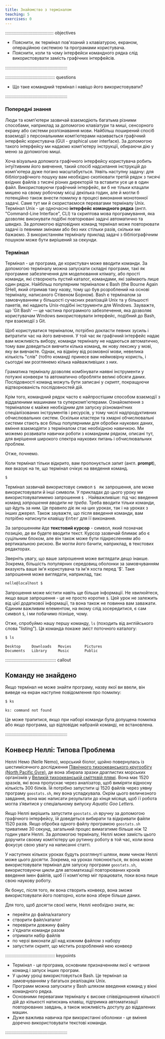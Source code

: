 ```yaml
---
title: Знайомство з терміналом
teaching: 5
exercises: 0
---
```


::::::::::::::::::::::::::::::::::::::: objectives

- Пояснити, як термінал пов'язаний з клавіатурою, екраном, операційною системою та програмами користувача.
- Пояснити, коли та чому інтерфейси командного рядка слід використовувати замість графічних інтерфейсів.

::::::::::::::::::::::::::::::::::::::::::::::::::

:::::::::::::::::::::::::::::::::::::::: questions

- Що таке командний термінал і навіщо його використовувати?

::::::::::::::::::::::::::::::::::::::::::::::::::

### Попередні знання

Люди та комп’ютери зазвичай взаємодіють багатьма різними способами, наприклад за допомогою клавіатури та миші, сенсорного екрану або системи розпізнавання мови.
Найбільш поширений спосіб взаємодії з персональними комп’ютерами називається графічний інтерфейс користувача (GUI - graphical user interface).
За допомогою такого інтерфейсу ми надаємо комп’ютеру інструкції, обираючи дію у меню за допомогою миші.

Хоча візуальна допомога графічного інтерфейсу користувача робить інтуїтивним його вивчення,
такий спосіб надсилання інструкцій до комп'ютера дуже погано масштабується.
Уявіть наступну задачу:
для бібліографічного пошуку вам необхідно скопіювати третій рядок з тисячі вхідних файлів з тисячі
різних директорій та вставити усе це в один файл.
Використовуючи графічний інтерфейс, ви б не тільки клацали мишею на свому робочому місці декілька годин,
але й могли б потенційно також внести помилку в процесі виконання монотонної задачі.
Саме тут ми й скористаємося перевагами терміналу Unix.
Термінал Unix - це одночасно **інтерфейс командного рядка** (англ. "Command-Line Interface", CLI) та скриптова мова програмування,
яка дозволяє виконувати подібні повторювані задачі автоматично та швидко.
За допомогою відповідних команд термінал може повторювати задачі із певними змінами або без них
стільки разів, скільки ми бажаємо.
З використанням терміналу приклад задачі з бібліографічним пошуком може бути вирішений за секунди.

### Термінал

Термінал - це програма, де користувач може вводити команди.
За допомогою терміналу можна запускати складні програми, такі як програмне забезпечення для моделювання клімату, або прості команди, які створюють пустий каталог, командами, які займають лише один рядок.
Найбільш популярним терміналом є Bash (the Bourne Again SHell, який отримав таку назву, тому що був розроблений на основі терміналу, написаного Стівеном Борном).
Bash є терміналом за замовчуванням у більшості сучасних реалізацій Unix та у більшості пакетів, які надають Unix-подібні інструменти для Windows.
Зауважте, що 'Git Bash' — це частина програмного забезпечення, яка дозволяє користувачам Windows використовувати інтерфейс, подібний до Bash,
при взаємодії з Git.

Щоб користуватися терміналом, потрібно докласти певних зусиль і витратити час на його вивчення.
У той час як графічний інтерфейс надає вам можливість вибору, команди терміналу не надаються автоматично, тому вам доведеться вивчити кілька команд, як нову лексику у мові, яку ви вивчаєте.
Однак, на відміну від розмовної мови, невелика кількість "слів" (тобто команд) принесе вам неймовірну користь, і сьогодні ми розглянемо кілька найважливіших з них.

Граматика терміналу дозволяє комбінувати наявні інструменти у потужні конвеєри та автоматично обробляти великі обсяги даних. Послідовності команд можуть бути записані у _скрипт_, покращуючи відтворюваність послідовностей дій.

Крім того, командний рядок часто є найпростішим способом взаємодії з віддаленими машинами та суперкомп'ютерами.
Ознайомлення з терміналом є майже необхідним для запуску різноманітних спеціалізованих інструментів і ресурсів, у тому числі надпродуктивних обчислювальних систем.
Оскільки кластери та хмарні обчислювальні системи стають все більш популярними для обробки наукових даних, вміння взаємодіяти з терміналом стає необхідною навичкою.
Ми можемо розвивати навички роботи з командним рядком, описані тут, для вирішення широкого спектра наукових питань і обчислювальних проблем.

Отже, почнемо.

Коли термінал тільки відкрито, вам пропонується запит (англ. **prompt**), яке вказує на те, що термінал очікує на введення команд.

```bash
$
```

Термінал зазвичай використовує символ `$ ` як запрошення, але може використовувати й інші символи.
У прикладах до цього уроку ми використовуватимемо запрошення `$ `.
Найважливіше:
під час введення команд _запрошення вводити не треба_.
Треба вводити тільки команди, що йдуть за ним.
Це правило діє як на цих уроках, так і на уроках з інших джерел.
Також зауважте, що після введення команди, вам потрібно натиснути клавішу <kbd>Enter</kbd> для її виконання.

За запрошенням йде **текстовий курсор** - символ, який позначає позицію, де ви будете вводити текст.
Курсор зазвичай блимає або є суцільним блоком, але він також може бути підкресленням або вертикальною рискою.
Ви могли його бачити, наприклад, в текстових редакторах.

Зверніть увагу, що ваше запрошення може виглядати дещо інакше. Зокрема, більшість популярних середовищ оболонки за замовчуванням вказують ваше ім'я користувача та ім'я хоста перед '$'. Таке запрошення може виглядати, наприклад, так:

```bash
nelle@localhost $
```

Запрошення може містити навіть ще більше інформації. Не хвилюйтеся, якщо ваше запрошення - це не просто коротке `$`. Цей урок не залежить від цієї додаткової інформації, та вона також не повинна вам заважати. Єдиним важливим елементом, на якому слід зосередитися, є сам символ `$`, і ми побачимо пізніше, чому.

Отже, спробуймо нашу першу команду, `ls` (походить від англійського слова "listing").
Ця команда покаже зміст поточного каталогу:

```bash
$ ls
```

```output
Desktop     Downloads   Movies      Pictures
Documents   Library     Music       Public
```

:::::::::::::::::::::::::::::::::::::::::  callout

## Команду не знайдено

Якщо термінал не може знайти програму, назву якої ви ввели, він виведе на екран наступне повідомлення про помилку:

```bash
$ ks
```

```output
ks: command not found
```

Це може трапитися, якщо при наборі команди була допущена помилка або якщо програма, що відповідає набраній команді, не встановлена.

::::::::::::::::::::::::::::::::::::::::::::::::::

## Конвеєр Неллі: Типова Проблема

Неллі Немо (Nelle Nemo), морський біолог, щойно повернулась із шестимісячного дослідження [Північного тихоокеанського кругообігу (North Pacific Gyre)](https://uk.wikipedia.org/wiki/Північнотихоокеанська_течія), де вона збирала зразки драглистих морських організмів у [Великій тихоокеанській сміттєвій плямі](https://uk.wikipedia.org/wiki/Велика_тихоокеанська_сміттєва_пляма).
Вона має 1520 зразків, які вона пропускає через аналізатор, щоб виміряти відносну кількість 300 білків.
Їй потрібно запустити ці 1520 файлів через уявну програму `goostats.sh`, яку вона успадкувала.
Окрім цього величезного завдання, вона має написати результати до кінця місяця, щоб її робота могла з’явитися у спеціальному випуску _Aquatic Goo Letters_.

Якщо Неллі вирішить запустити `goostats.sh` вручну за допомогою графічного інтерфейсу, їй доведеться вибирати та відкривати файли 1520 разів.
Якщо обробка одного файлу програмою `goostats.sh` триватиме 30 секунд, загальний процес вимагатиме більше ніж 12 годин уваги Неллі.
За допомогою терміналу, Неллі може замість цього доручити своєму комп’ютеру цю рутинну роботу в той час, коли вона фокусує свою увагу на написанні статті.

У наступних кількох уроках будуть розглянуті шляхи, яким чином Неллі може цього досягти.
Зокрема, на уроках пояснюється, як вона може використовувати термінал для запуску програми `goostats.sh`, використовуючи цикли для автоматизації повторюваних кроків введення імен файлів, щоб її комп'ютер міг працювати, поки вона пише свою наукову роботу.

Як бонус, після того, як вона створить конвеєр, вона зможе використовувати його повторно, коли вона збере більше даних.

Для того, щоб досягти своєї мети, Неллі необхідно знати, як:

- перейти до файла/каталогу
- створити файл/каталог
- перевірити довжину файлу
- з'єднати команди разом
- отримати набір файлів
- по черзі виконати дії над кожним файлом з набору
- запустити скрипт, що містить розроблений нею конвеєр

:::::::::::::::::::::::::::::::::::::::: keypoints

- Термінал - це програма, основним призначенням якої є читання команд і запуск інших програм.
- У цьому уроці використовується Bash. Це термінал за замовчуванням у багатьох реалізаціях Unix.
- Програми можна запускати у Bash шляхом введення команд у вікні командного рядка.
- Основними перевагами терміналу є високе співвідношення кількості дій до кількості натискань клавіш, підтримка автоматизації повторюваних завдань,
  а також можливість доступу до віддалених машин.
- Дуже важлива навичка при використанні оболонки - це вміння доречно використовувати текстові команди.

::::::::::::::::::::::::::::::::::::::::::::::::::

